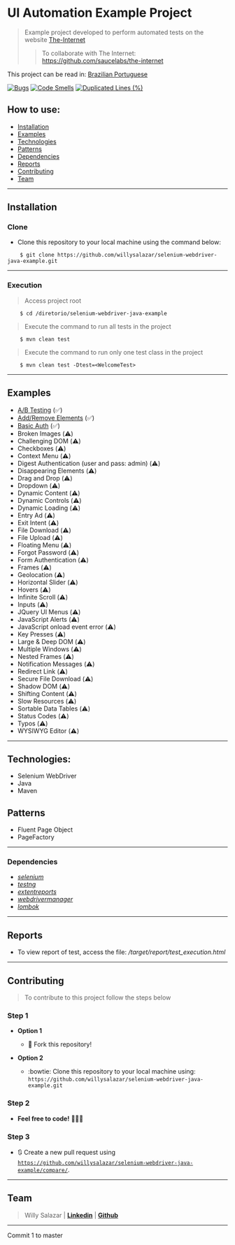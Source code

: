 # UI Automation Example Project
> Example project developed to perform automated tests on the website [The-Internet](https://the-internet.herokuapp.com/)
>> To collaborate with The Internet: https://github.com/saucelabs/the-internet

This project can be read in: [Brazilian Portuguese](README-pt-BR.md)

[![Bugs](https://sonarcloud.io/api/project_badges/measure?project=willysalazar_selenium-webdriver-java-example&metric=bugs)](https://sonarcloud.io/dashboard?id=willysalazar_selenium-webdriver-java-example) 
[![Code Smells](https://sonarcloud.io/api/project_badges/measure?project=willysalazar_selenium-webdriver-java-example&metric=code_smells)](https://sonarcloud.io/dashboard?id=willysalazar_selenium-webdriver-java-example)
[![Duplicated Lines (%)](https://sonarcloud.io/api/project_badges/measure?project=willysalazar_selenium-webdriver-java-example&metric=duplicated_lines_density)](https://sonarcloud.io/dashboard?id=willysalazar_selenium-webdriver-java-example)

## How to use:

- [Installation](#installation)
- [Examples](#examples)
- [Technologies](#technologies)
- [Patterns](#patterns)
- [Dependencies](#dependencies)
- [Reports](#reports)
- [Contributing](#contributing)
- [Team](#team)

---

## Installation
### Clone

- Clone this repository to your local machine using the command below:
```
	$ git clone https://github.com/willysalazar/selenium-webdriver-java-example.git
```

---

### Execution

> Access project root

```
	$ cd /diretorio/selenium-webdriver-java-example
```
> Execute the command to run all tests in the project

```
	$ mvn clean test
```
> Execute the command to run only one test class in the project

```
	$ mvn clean test -Dtest=<WelcomeTest>
```

---

## Examples
- [A/B Testing](https://the-internet.herokuapp.com/abtest) (:white_check_mark:)
- [Add/Remove Elements](https://the-internet.herokuapp.com/add_remove_elements) (:white_check_mark:)
- [Basic Auth](https://the-internet.herokuapp.com/basic_auth) (:white_check_mark:)
- Broken Images (:warning:)
- Challenging DOM (:warning:)
- Checkboxes (:warning:)
- Context Menu (:warning:)
- Digest Authentication (user and pass: admin) (:warning:)
- Disappearing Elements (:warning:)
- Drag and Drop (:warning:)
- Dropdown (:warning:)
- Dynamic Content (:warning:)
- Dynamic Controls (:warning:)
- Dynamic Loading (:warning:)
- Entry Ad (:warning:)
- Exit Intent (:warning:)
- File Download (:warning:)
- File Upload (:warning:)
- Floating Menu (:warning:)
- Forgot Password (:warning:)
- Form Authentication (:warning:)
- Frames (:warning:)
- Geolocation (:warning:)
- Horizontal Slider (:warning:)
- Hovers (:warning:)
- Infinite Scroll (:warning:)
- Inputs (:warning:)
- JQuery UI Menus (:warning:)
- JavaScript Alerts (:warning:)
- JavaScript onload event error (:warning:)
- Key Presses (:warning:)
- Large & Deep DOM (:warning:)
- Multiple Windows (:warning:)
- Nested Frames (:warning:)
- Notification Messages (:warning:)
- Redirect Link (:warning:)
- Secure File Download (:warning:)
- Shadow DOM (:warning:)
- Shifting Content (:warning:)
- Slow Resources (:warning:)
- Sortable Data Tables (:warning:)
- Status Codes (:warning:)
- Typos (:warning:)
- WYSIWYG Editor (:warning:)

---
## Technologies:
- Selenium WebDriver
- Java
- Maven

## Patterns
- Fluent Page Object
- PageFactory

---

### Dependencies
* *[selenium](https://www.selenium.dev/)* 
* *[testng](https://testng.org/)* 
* *[extentreports](http://www.extentreports.com/)*
* *[webdrivermanager](https://github.com/bonigarcia/webdrivermanager)* 
* *[lombok](https://projectlombok.org/)*

---

## Reports
* To view report of test, access the file: */target/report/test_execution.html*

---

## Contributing

> To contribute to this project follow the steps below

### Step 1

- **Option 1**
    - 🍴 Fork this repository!

- **Option 2**
    - :bowtie: Clone this repository to your local machine using:  `https://github.com/willysalazar/selenium-webdriver-java-example.git`

### Step 2

- **Feel free to code!** 🔨🔨🔨

### Step 3

- 🔃 Create a new pull request using <a href="https://github.com/willysalazar/selenium-webdriver-java-example/compare/" target="_blank">`https://github.com/willysalazar/selenium-webdriver-java-example/compare/`</a>.

---

## Team

> Willy Salazar  | <a href="https://www.linkedin.com/in/willysalazar/" target="_blank">**Linkedin**</a> | <a href="https://github.com/willysalazar" target="_blank">**Github**</a> 

---

Commit 1 to master